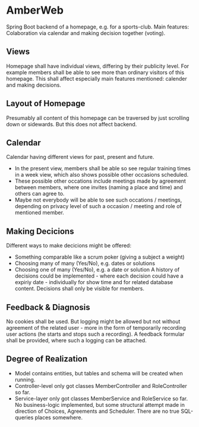 # AmberWeb
Spring Boot backend of a homepage, e.g. for a sports-club. Main features: Colaboration via calendar and making decision together (voting).

## Views
Homepage shall have individual views, differing by their publicity level. For example members shall be able to see more than ordinary visitors of this homepage. This shall affect especially main features mentioned: calender and making decisions.

## Layout of Homepage
Presumably all content of this homepage can be traversed by just scrolling down or sidewards. But this does not affect backend.

## Calendar
Calendar having different views for past, present and future. 
* In the present view, members shall be able so see regular training times in a week view, which also shows possible other occasions scheduled. 
* These possible other occations include meetings made by agreement between members, where one invites (naming a place and time) and others can agree to. 
* Maybe not everybody will be able to see such occations / meetings, depending on privacy level of such a occasion / meeting and role of mentioned member.

## Making Decicions
Different ways to make decicions might be offered:
* Something comparable like a scrum poker (giving a subject a weight)
* Choosing many of many (Yes/No), e.g. dates or solutions
* Choosing one of many (Yes/No), e.g. a date or solution
A history of decisions could be implemented - where each decision could have a expiriy date - individually for show time and for related database content. Decisions shall only be visible for members.

## Feedback & Diagnosis
No cookies shall be used. But logging might be allowed but not without agreement of the related user - more in the form of temporarily recording user actions (he starts and stops such a recording). A feedback formular shall be provided, where such a logging can be attached.

## Degree of Realization
* Model contains entities, but tables and schema will be created when running. 
* Controller-level only got classes MemberController and RoleController so far.  
* Service-layer only got classes MemberService and RoleService so far. No business-logic implemented, but some structural attempt made in direction of Choices, Agreements and Scheduler. There are no true SQL-queries places somewhere.
